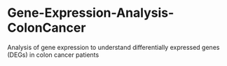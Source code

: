 # Gene-Expression-Analysis-ColonCancer
Analysis of gene expression to understand differentially expressed genes (DEGs) in colon cancer patients 

